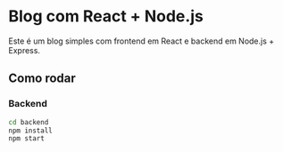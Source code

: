 # Blog com React + Node.js

Este é um blog simples com frontend em React e backend em Node.js + Express.

## Como rodar

### Backend
```bash
cd backend
npm install
npm start
